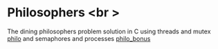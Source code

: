 # Philosophers <br \>
The dining philosophers problem solution in C using threads and mutex [philo](https://github.com/MT-jlem/Philosophers/tree/master/philo) and semaphores and processes [philo_bonus](https://github.com/MT-jlem/Philosophers/tree/master/philo_bonus)
